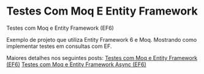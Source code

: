 Testes Com Moq E Entity Framework
============================

Testes com Moq e Entity Framework (EF6)

Exemplo de projeto que utiliza Entity Framework 6 e Moq.
Mostrando como implementar testes em consultas com EF.

Maiores detalhes nos seguintes posts:
[Testes com Moq e Entity Framework (EF6)](http://www.rodolfofadino.com.br/2014/05/testes-com-moq-e-entity-framework-ef6/)
[Testes com Moq e Entity Framework Async (EF6)](http://www.rodolfofadino.com.br/2014/07/testes-com-moq-e-entity-framework-async/)
